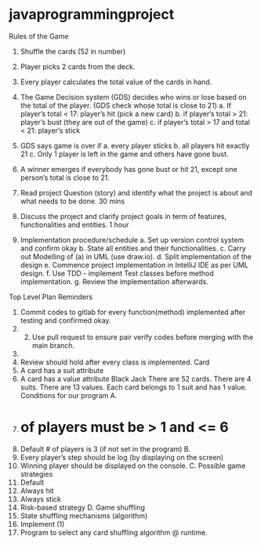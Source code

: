 # javaprogrammingproject

Rules of the Game
1. Shuffle the cards (52 in number)
2. Player picks 2 cards from the deck.
3. Every player calculates the total value of the cards in hand.
4. The Game Decision system (GDS) decides who wins or lose based on the total
of the player. (GDS check whose total is close to 21)
a. If player’s total < 17: player’s hit (pick a new card)
b. if player’s total > 21: player’s bust (they are out of the game)
c. if player’s total > 17 and total < 21: player’s stick
5. GDS says game is over if
a. every player sticks
b. all players hit exactly 21
c. Only 1 player is left in the game and others have gone bust.
6. A winner emerges if everybody has gone bust or hit 21, except one person’s
total is close to 21.

1. Read project Question (story) and identify what the project is about and what
needs to be done. 30 mins
2. Discuss the project and clarify project goals in term of features, functionalities
and entities. 1 hour
3. Implementation procedure/schedule
a. Set up version control system and confirm okay
b. State all entities and their functionalities.
c. Carry out Modelling of (a) in UML (use draw.io).
d. Split implementation of the design
e. Commence project implementation in IntelliJ IDE as per UML design.
f. Use TDD - implement Test classes before method implementation.
g. Review the implementation afterwards.

Top Level Plan Reminders
1. Commit codes to gitlab for every
function(method) implemented
after testing and confirmed okay.
1. 2. Use pull request to ensure pair
verify codes before merging with
the main branch.
2.
3. Review should hold after every class
is implemented.
Card
1. A card has a suit attribute
2. A card has a value attribute
Black Jack
There are 52 cards.
There are 4 suits.
There are 13 values.
Each card belongs to 1 suit and has 1 value.
Conditions for our program
A.
1. # of players must be > 1 and <= 6
2. Default # of players is 3 (if not set in the program)
B.
1. Every player’s step should be log (by displaying on the screen)
2. Winning player should be displayed on the console.
C. Possible game strategies
1. Default
2. Always hit
3. Always stick
4. Risk-based strategy
D. Game shuffling
1. State shuffling mechanisms (algorithm)
2. Implement (1)
3. Program to select any card shuffling algorithm @ runtime.
